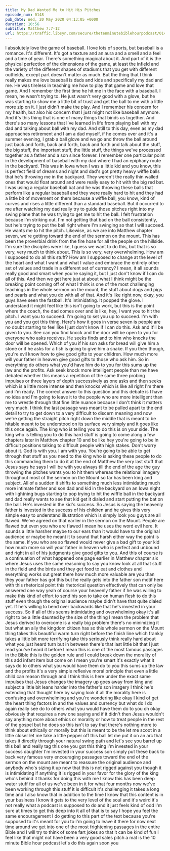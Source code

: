 ```yaml
---
title: My Dad Wanted Me to Hit His Pitches
episode_num: 0148
pub_date: Wed, 20 May 2020 04:13:05 +0000
duration: 10:56
subtitle: Matthew 7:7-12
url: https://traffic.libsyn.com/secure/thetenminutebiblehourpodcast/0148_-_Dad_Wanted_Me_to_Hit_His_Pitches.mp3
---
```


 I absolutely love the game of baseball. I love lots of sports, but baseball is a romance. It's different. It's got a texture and an aura and a smell and a feel and a time of year. There's something magical about it. And part of it is the physical perfection of the dimensions of the game, at least the infield and the variety of the different shapes of stadiums that you get with different outfields, except part doesn't matter as much. But the thing that I think really makes me love baseball is dads and kids and specifically my dad and me. He was tireless in teaching me how to play that game and love that game. And I remember the first time he hit me in the face with a baseball. I mean, he wasn't trying to. He just wasn't very good with a glove, but he was starting to show me a little bit of trust and get the ball to me with a little more zip on it. I just didn't make the play. And I remember his concern for my health, but also his concern that I just might not like baseball anymore. And it's this thing that is one of many things that binds us together. And there's so many lessons that I've learned in life from playing ball with my dad and talking about ball with my dad. And still to this day, even as my dad approaches retirement and I am a dad myself, if he comes over and it's a summer evening, I grab a ball glove and we go and throw the ball around just back and forth, back and forth, back and forth and talk about the stuff, the big stuff, the important stuff, the little stuff, the things we've processed together as a father and a son since forever. I remember one particular point in the development of baseball with my dad where I had an epiphany route in the backyard. This was in Iowa when I was a little kid and you know, this is perfect field of dreams and night and dad's got pretty heavy wiffle balls that he's throwing me in the backyard. They weren't the really thin walled ones that would float around and were really easy to hit with the big red bat. I was using a regular baseball bat and he was throwing these balls that perform like a regular baseball and they were really hard to hit and they had a little bit of movement on them because a wiffle ball, you know, kind of curves and rises a little different than a standard baseball. But it occurred to me after watching my dad really try to guide those pitches right into my swing plane that he was trying to get me to hit the ball. I felt frustration because I'm striking out. I'm not getting that bad on the ball consistently, but he's trying to put the ball right where I'm swinging so that I will succeed. He wants me to hit the pitch. Likewise, as we are into Matthew chapter seven, we're getting toward the end of the sermon on the mount. This has been the proverbial drink from the fire hose for all the people on the hillside. I'm sure the disciples were like, I guess we want to do this, but that is so very, very much to think about. This is so very, very overwhelming. How am I supposed to do all this stuff? How am I supposed to change at the level of the heart and what I want and what I value and embrace the entirely other set of values and trade in a different set of currency? I mean, it all sounds really good and smart when you're saying it, but I just don't know if I can do all of this. And then we get here just at about what I think might be the breaking point coming off of what I think is one of the most challenging teachings in the whole sermon on the mount, the stuff about dogs and pigs and pearls and what you do with all of that. And it's like right now, okay, you guys have seen the fastball. It's intimidating. It popped the glove. I understand it might feel like this isn't going to work, but this is the point where the coach, the dad comes over and is like, hey, I want you to hit the pitch. I want you to succeed. I'm going to set you up to succeed. I'm with you and you got this thing. Here's how it goes in verse seven is people are no doubt starting to feel like I just don't know if I can do this. Ask and it'll be given to you. See can you find knock and the door will be open to you for everyone who asks receives. He seeks finds and to him who knocks the door will be opened. Which of you if his son asks for bread will give him a stone or if he asks for a fish is going to give him a snake. If you then though, you're evil know how to give good gifts to your children. How much more will your father in heaven give good gifts to those who ask him. So in everything do others what you'd have him do to you for this sums up the law and the profits. Ask seek knock more intelligent people than me have debated whether this means a repetition of the same three probing impulses or three layers of depth successively as one asks and then seeks which is a little more intense and then knocks which is like all right I'm there and I'm ready. The correct answer to this question and this debate is I have no idea and I'm going to leave it to the people who are more intelligent than me to wrestle through that fine little nuance because I don't think it matters very much. I think the last passage was meant to be pulled apart to the end detail to try to get down to a very difficult to discern meaning and now we're getting the straight pitch right down the middle that is meant to be hitable meant to be understood on its surface very simply and it goes like this once again. The king who is telling you to do this is on your side. The king who is telling you to do this hard stuff is going to come along a few chapters later in Matthew chapter 10 and be like hey you're going to be in difficult positions talking to difficult people with high stakes. Don't worry about it. God is with you. I am with you. You're going to be able to get through that stuff as you need to the king who is asking these people to do this commanding them to do it at the end of Matthew the very last stuff that Jesus says he says I will be with you always till the end of the age the guy throwing the pitches wants you to hit them whereas the relational imagery throughout most of the sermon on the Mount so far has been king and subject. All of a sudden it shifts to something much less intimidating much more intimate father and son dad and kid in the backyard on an Iowa night with lightning bugs starting to pop trying to hit the wiffle ball in the backyard and dad really wants to see that kid get it dialed and start putting the bat on the ball. He's invested in the kid's success. So Jesus is saying the heavenly father is invested in the success of his children and he gives this very simple easy to understand illustration which is simply look you guys are all flawed. We've agreed on that earlier in the sermon on the Mount. People are flawed but even you who are flawed I mean he uses the word evil here. It sounds a little harsher maybe to our ears than it would have to the original audience or maybe he meant it to sound that harsh either way the point is the same. If you who are so flawed would never give a bad gift to your kid how much more so will your father in heaven who is perfect and unbound and right in all of his judgments give good gifts to you. And this of course is a continuation of what happened one page earlier in Matthew chapter six where Jesus uses the same reasoning to say you know look at all that stuff in the field and the birds and they get food to eat and clothes and everything works out great there how much more valuable are you than they your father has got this but he really gets into the father son motif here with this rhetorical point this rhetorical question effectively that can only be answered one way yeah of course your heavenly father if he was willing to make this kind of effort to send his son to take on human flesh to do this stuff even though the original audience maybe didn't have that quite dialed yet. If he's willing to bend over backwards like that he's invested in your success. So if all of this seems intimidating and overwhelming okay it's all right to be a little daunted by the size of the thing I mean the problem that Jesus derived to overcome is a really big problem there's no minimizing it but what an ally the kingdom citizen has so this whole sermon on the Mount thing takes this beautiful warm turn right before the finish line which frankly takes a little bit more terrifying take this seriously think really hard about what you just heard turn but in between there's that last little bit that I just read you've heard it before I mean this is one of the most famous passages in the Bible this is the golden rule and I could break down the morality of this add infant item but come on I mean you're smart it's exactly what it says do to others what you would have them do to you this sums up the law and the profits it's a very simple reflexive moral principle that even a little child can reason through and I think this is here under the exact same impulses that Jesus changes the imagery up goes away from king and subject a little bit leans harder into the father's son imagery I think he's extending that thought here by saying look if all the morality here is confusing and overwhelming and you're wondering like okay I kind of get the heart thing factors in and the values and currency but what do I do again really see do to others what you would have them do to you oh okay obviously that requires a new one saying and if it didn't then Jesus wouldn't say anything more about ethics or morality or how to treat people in the rest of the gospel but he does so this isn't to say that there's nothing more to think about ethically or morally but this is meant to be the let me scoot in a little closer let me take a little pepper off this ball let me put it on an arc that takes it directly through your natural swing path and let's see you barrel up this ball and really tag this one you got this thing I'm invested in your success daughter I'm invested in your success son simply put these back to back very famous very encouraging passages toward the end of the sermon on the mount are meant to reassure the original audience and anybody who's sizing it up now that this is not rigged against you though it is intimidating if anything it is rigged in your favor for the glory of the king who's behind it thanks for doing this with me I know this has been deep water stuff for all of us we've been in it for what four months now we've been working through this stuff it is difficult it's challenging it takes a long time and I also know that in addition to the time I know that this content is in your business I know it gets to the very level of the soul and it's weird it's not really what a podcast is supposed to do and it just feels kind of odd I'm sure at times to get this deep into it all of that is to say I hope you feel the same encouragement I do getting to this part of the text because you're supposed to it's meant for you to I'm going to leave it there for now next time around we get into one of the most frightening passages in the entire Bible and I will try to think of some fart jokes so that it can be kind of fun I feel like that might not have been a very good sales pitch a mat is the 10 minute Bible hour podcast let's do this again soon you